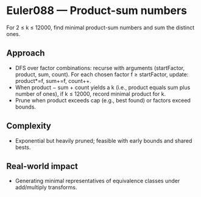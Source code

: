 # Euler088 — Product-sum numbers

For 2 ≤ k ≤ 12000, find minimal product-sum numbers and sum the distinct ones.

## Approach

- DFS over factor combinations: recurse with arguments (startFactor, product, sum, count). For each chosen factor f ≥ startFactor, update: product*=f, sum+=f, count++.
- When product − sum + count yields a k (i.e., product equals sum plus number of ones), if k ≤ 12000, record minimal product for k.
- Prune when product exceeds cap (e.g., best found) or factors exceed bounds.

## Complexity
- Exponential but heavily pruned; feasible with early bounds and shared bests.

## Real-world impact
- Generating minimal representatives of equivalence classes under add/multiply transforms.
